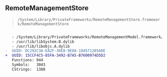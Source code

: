 ## RemoteManagementStore

> `/System/Library/PrivateFrameworks/RemoteManagementStore.framework/RemoteManagementStore`

```diff

   - /System/Library/PrivateFrameworks/RemoteManagementModel.framework/RemoteManagementModel
   - /usr/lib/libSystem.B.dylib
   - /usr/lib/libobjc.A.dylib
-  UUID: DC292C3A-EA2F-36E8-9E8A-104571285A0E
+  UUID: 15CCF4C5-85FA-3492-B7A5-B7600974D5D2
   Functions: 944
   Symbols:   3043
   CStrings:  1388

```
